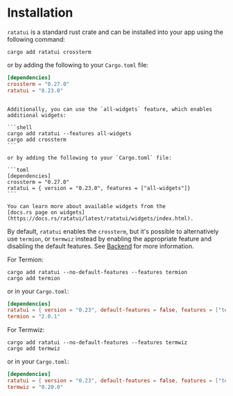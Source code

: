 # Installation

`ratatui` is a standard rust crate and can be installed into your app using the following command:

```shell
cargo add ratatui crossterm
```

or by adding the following to your `Cargo.toml` file:

```toml
[dependencies]
crossterm = "0.27.0"
ratatui = "0.23.0"
```

````admonish tip

Additionally, you can use the `all-widgets` feature, which enables additional widgets:

```shell
cargo add ratatui --features all-widgets
cargo add crossterm
```

or by adding the following to your `Cargo.toml` file:

```toml
[dependencies]
crossterm = "0.27.0"
ratatui = { version = "0.23.0", features = ["all-widgets"]}
```

You can learn more about available widgets from the
[docs.rs page on widgets](https://docs.rs/ratatui/latest/ratatui/widgets/index.html).

````

By default, `ratatui` enables the `crossterm`, but it's possible to alternatively use `termion`, or
`termwiz` instead by enabling the appropriate feature and disabling the default features. See
[Backend] for more information.

For Termion:

```shell
cargo add ratatui --no-default-features --features termion
cargo add termion
```

or in your `Cargo.toml`:

```toml
[dependencies]
ratatui = { version = "0.23", default-features = false, features = ["termion"] }
termion = "2.0.1"
```

For Termwiz:

```shell
cargo add ratatui --no-default-features --features termwiz
cargo add termwiz
```

or in your `Cargo.toml`:

```toml
[dependencies]
ratatui = { version = "0.23", default-features = false, features = ["termion"] }
termwiz = "0.20.0"
```

[Backend]: ./concepts/backends/
